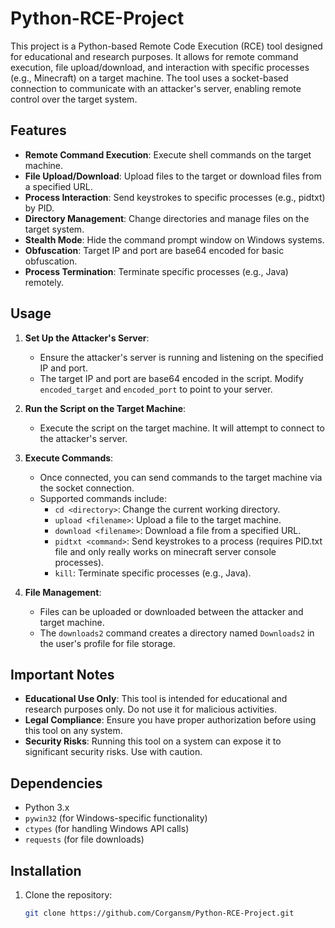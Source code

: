 # Python-RCE-Project

This project is a Python-based Remote Code Execution (RCE) tool designed for educational and research purposes. It allows for remote command execution, file upload/download, and interaction with specific processes (e.g., Minecraft) on a target machine. The tool uses a socket-based connection to communicate with an attacker's server, enabling remote control over the target system.

## Features

- **Remote Command Execution**: Execute shell commands on the target machine.
- **File Upload/Download**: Upload files to the target or download files from a specified URL.
- **Process Interaction**: Send keystrokes to specific processes (e.g., pidtxt) by PID.
- **Directory Management**: Change directories and manage files on the target system.
- **Stealth Mode**: Hide the command prompt window on Windows systems.
- **Obfuscation**: Target IP and port are base64 encoded for basic obfuscation.
- **Process Termination**: Terminate specific processes (e.g., Java) remotely.

## Usage

1. **Set Up the Attacker's Server**: 
   - Ensure the attacker's server is running and listening on the specified IP and port.
   - The target IP and port are base64 encoded in the script. Modify `encoded_target` and `encoded_port` to point to your server.

2. **Run the Script on the Target Machine**:
   - Execute the script on the target machine. It will attempt to connect to the attacker's server.

3. **Execute Commands**:
   - Once connected, you can send commands to the target machine via the socket connection.
   - Supported commands include:
     - `cd <directory>`: Change the current working directory.
     - `upload <filename>`: Upload a file to the target machine.
     - `download <filename>`: Download a file from a specified URL.
     - `pidtxt <command>`: Send keystrokes to a process (requires PID.txt file and only really works on minecraft server console processes).
     - `kill`: Terminate specific processes (e.g., Java).

4. **File Management**:
   - Files can be uploaded or downloaded between the attacker and target machine.
   - The `downloads2` command creates a directory named `Downloads2` in the user's profile for file storage.

## Important Notes

- **Educational Use Only**: This tool is intended for educational and research purposes only. Do not use it for malicious activities.
- **Legal Compliance**: Ensure you have proper authorization before using this tool on any system.
- **Security Risks**: Running this tool on a system can expose it to significant security risks. Use with caution.

## Dependencies

- Python 3.x
- `pywin32` (for Windows-specific functionality)
- `ctypes` (for handling Windows API calls)
- `requests` (for file downloads)

## Installation

1. Clone the repository:
   ```bash
   git clone https://github.com/Corgansm/Python-RCE-Project.git
